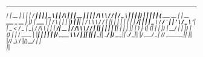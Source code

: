   _____ _____  _    _    _____           _                   ____        _              _      _____  _    _           __      ____   ___  
  / ____|  __ \| |  | |  / ____|         | |                 |  _ \      | |       /\   | |    |  __ \| |  | |   /\     \ \    / /_ | / _ \ 
 | |  __| |__) | |  | | | (___   ___ __ _| |_ __   ___ _ __  | |_) | ___ | |_     /  \  | |    | |__) | |__| |  /  \     \ \  / / | || | | |
 | | |_ |  ___/| |  | |  \___ \ / __/ _` | | '_ \ / _ \ '__| |  _ < / _ \| __|   / /\ \ | |    |  ___/|  __  | / /\ \     \ \/ /  | || | | |
 | |__| | |    | |__| |  ____) | (_| (_| | | |_) |  __/ |    | |_) | (_) | |_   / ____ \| |____| |    | |  | |/ ____ \     \  /   | || |_| |
  \_____|_|     \____/  |_____/ \___\__,_|_| .__/ \___|_|    |____/ \___/ \__| /_/    \_\______|_|    |_|  |_/_/    \_\     \/    |_(_)___/ 
                                           | |                                                                                              
                                           |_|                                                                                              
